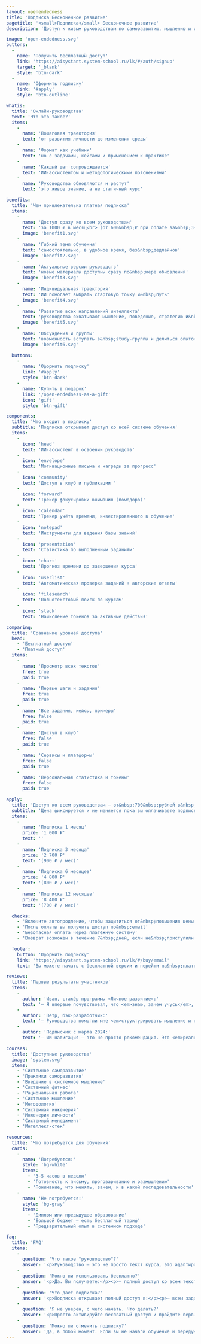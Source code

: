 ```yaml
---
layout: openendedness
title: 'Подписка Бесконечное развитие'
pagetitle: '<small>Подписка</small> Бесконечное развитие'
description: 'Доступ к живым руководствам по саморазвитию, мышлению и инженерии личности. С ИИ-ассистентом, задачами, трекером прогресса и поддержкой среды.'

image: 'open-endedness.svg'
buttons:
  -
    name: 'Получить бесплатный доступ'
    link: 'https://aisystant.system-school.ru/lk/#/auth/signup'
    target: '_blank'
    style: 'btn-dark'
  -
    name: 'Оформить подписку'
    link: '#apply'
    style: 'btn-outline'

whatis:
  title: 'Онлайн-руководства'
  text: 'Что это такое?'
  items:
    -
      name: 'Пошаговая траектория'
      text: 'от развития личности до изменения среды'
    -
      name: 'Формат как учебник'
      text: 'но с задачами, кейсами и применением к практике'
    -
      name: 'Каждый шаг сопровождается'
      text: 'ИИ-ассистентом и методологическими пояснениями'
    -
      name: 'Руководства обновляются и растут'
      text: 'это живое знание, а не статичный курс'

benefits:
  title: 'Чем привлекательна платная подписка'
  items:
    -
      name: 'Доступ сразу ко всем руководствам'
      text: 'за 1000 ₽ в месяц<br> (от 600&nbsp;₽ при оплате за&nbsp;3+ мес)'
      image: 'benefit1.svg'
    -
      name: 'Гибкий темп обучения'
      text: 'самостоятельно, в удобное время, без&nbsp;дедлайнов'
      image: 'benefit2.svg'
    -
      name: 'Актуальные версии руководств'
      text: 'новые материалы доступны сразу по&nbsp;мере обновлений'
      image: 'benefit3.svg'
    -
      name: 'Индивидуальная траектория'
      text: 'ИИ помогает выбрать стартовую точку и&nbsp;путь'
      image: 'benefit4.svg'
    -
      name: 'Развитие всех направлений интеллекта'
      text: 'руководства охватывают мышление, поведение, стратегию и&nbsp;среду'
      image: 'benefit5.svg'
    -
      name: 'Обсуждения и группы'
      text: 'возможность вступать в&nbsp;study-группы и делиться опытом'
      image: 'benefit6.svg'

  buttons:
    -
      name: 'Оформить подписку'
      link: '#apply'
      style: 'btn-dark'
    -
      name: 'Купить в подарок'
      link: '/open-endedness-as-a-gift'
      icon: 'gift'
      style: 'btn-gift'

components:
  title: 'Что входит в подписку'
  subtitle: 'Подписка открывает доступ ко всей системе обучения'
  items:
    -
      icon: 'head'
      text: 'ИИ-ассистент в освоении руководств'
    -
      icon: 'envelope'
      text: 'Мотивационные письма и награды за прогресс'
    -
      icon: 'community'
      text: 'Доступ в клуб и публикации '
    -
      icon: 'forward'
      text: 'Трекер фокусировки внимания (помодоро)'
    -
      icon: 'calendar'
      text: 'Трекер учёта времени, инвестированного в обучение'
    -
      icon: 'notepad'
      text: 'Инструменты для ведения базы знаний'
    -
      icon: 'presentation'
      text: 'Статистика по выполненным заданиям'
    -
      icon: 'chart'
      text: 'Прогноз времени до завершения курса'
    -
      icon: 'userlist'
      text: 'Автоматическая проверка заданий + авторские ответы'
    -
      icon: 'filesearch'
      text: 'Полнотекстовый поиск по курсам'
    -
      icon: 'stack'
      text: 'Начисление токенов за активные действия'

comparing:
  title: 'Сравнение уровней доступа'
  head:
    - 'Бесплатный доступ'
    - 'Платный доступ'
  items:
    -
      name: 'Просмотр всех текстов'
      free: true
      paid: true
    -
      name: 'Первые шаги и задания'
      free: true
      paid: true
    -
      name: 'Все задания, кейсы, примеры'
      free: false
      paid: true
    -
      name: 'Доступ в клуб'
      free: false
      paid: true
    -
      name: 'Сервисы и платформы'
      free: false
      paid: true
    -
      name: 'Персональная статистика и токены'
      free: false
      paid: true

apply:
  title: 'Доступ ко всем руководствам — от&nbsp;700&nbsp;рублей в&nbsp;месяц'
  subtitle: 'Цена фиксируется и не меняется пока вы оплачиваете подписку непрерывно'
  items:
    -
      name: 'Подписка 1 месяц'
      price: '1 000 ₽'
      text: ''
    -
      name: 'Подписка 3 месяца'
      price: '2 700 ₽'
      text: '(900 ₽ / мес)'
    -
      name: 'Подписка 6 месяцев'
      price: '4 800 ₽'
      text: '(800 ₽ / мес)'
    -
      name: 'Подписка 12 месяцев'
      price: '8 400 ₽'
      text: '(700 ₽ / мес)'

  checks:
    - 'Включите автопродление, чтобы защититься от&nbsp;повышения цены'
    - 'После оплаты вы получите доступ по&nbsp;email'
    - 'Безопасная оплата через платёжную систему'
    - 'Возврат возможен в течение 7&nbsp;дней, если не&nbsp;приступили к&nbsp;обучению'

  footer:
    button: 'Оформить подписку'
    link: 'https://aisystant.system-school.ru/lk/#/buy/email'
    text: 'Вы можете начать с бесплатной версии и перейти на&nbsp;платную в&nbsp;любой момент'

reviews:
  title: 'Первые результаты участников'
  items:
    -
      author: 'Иван, стажёр программы «Личное развитие»:'
      text: '— Я впервые почувствовал, что <em>знаю, зачем учусь</em>, и как расти.'
    -
      author: 'Петр, бэк-разработчик:'
      text: '— Руководства помогли мне <em>структурировать мышление и поведение</em> – это как сборка ОС личности.'
    -
      author: 'Подписчик с марта 2024:'
      text: '— ИИ-навигация – это не просто рекомендация. Это <em>реальный маршрут</em>, по которому я пошёл шаг за шагом.'

courses:
  title: 'Доступные руководства'
  image: 'system.svg'
  items:
    - 'Системное саморазвитие'
    - 'Практики саморазвития'
    - 'Введение в системное мышление'
    - 'Системный фитнес'
    - 'Рациональная работа'
    - 'Системное мышление'
    - 'Методология'
    - 'Системная инженерия'
    - 'Инженерия личности'
    - 'Системный менеджмент'
    - 'Интеллект-стек'

resources:
  title: 'Что потребуется для обучения'
  cards:
    -
      name: 'Потребуется:'
      style: 'bg-white'
      items:
        - '3–5 часов в неделю'
        - 'Готовность к письму, проговариванию и размышлению'
        - 'Понимание, что менять, зачем, и в какой последовательности'
    -
      name: 'Не потребуется:'
      style: 'bg-gray'
      items:
        - 'Диплом или предыдущее образование'
        - 'Большой бюджет — есть бесплатный тариф'
        - 'Предварительный опыт в системном подходе'

faq:
  title: 'FAQ'
  items:
    -
      question: 'Что такое "руководство"?'
      answer: '<p>Руководство — это не просто текст курса, это адаптированная для применения в реальных проектах информация, разбитая на шаги и снабженная моделером для проработки ваших реальных кейсов.</p><p>Каждое руководство включает:</p><p>– пояснительный текст (понятия, принципы, примеры);<br>– задания для самостоятельной работы;<br>– строенные инструменты (ИИ-ассистент, трекеры, подсказки);<br>– возможность отслеживать прогресс.</p><p>Вы проходите руководство как маршрут — в удобном темпе и с опорой на свою задачу.</p>'
    -
      question: 'Можно ли использовать бесплатно?'
      answer: '<p>Да. Вы получаете:</p><p>– полный доступ ко всем текстам руководств;<br>– несколько первых открытых заданий в каждом руководстве;<br>– возможность изучить подход и решить, стоит ли идти глубже.</p><p>Это отличный способ познакомиться с системой и начать развитие без обязательств.</p>'
    -
      question: 'Что даёт подписка?'
      answer: '<p>Подписка открывает полный доступ к:</p><p>– всем заданиям и кейсам во всех руководствах;<br>– инструментам платформы: трекерам, ИИ-ассистенту, мотивационным письмам, статистике и прогнозам;<br>– участию в клубе, публикациям и совместным обучениям;<br>– системе токенов, награждающей за вклад и прогресс (в разработке).</p><p>Это формат не просто чтения, а практики, взаимодействия и роста.</p>'
    -
      question: 'Я не уверен, с чего начать. Что делать?'
      answer: '<p>Просто активируйте бесплатный доступ и пройдите первые шаги любого руководства.</p><p>Также вы можете посмотреть <a href="/howtochooseyourpath">эту страницу</a>, и выбрать подходящую стартовую траекторию.</p><p>Не нужно "выбрать навсегда" — вы можете попробовать разные руководства и сформировать свой маршрут.</p>'
    -
      question: 'Можно ли отменить подписку?'
      answer: 'Да, в любой момент. Если вы не начали обучение и передумали — возможен возврат в течение 7 дней после оплаты.'
---
```

